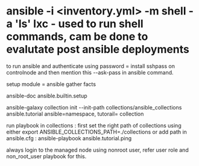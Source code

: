 # ansible -i <inventory.yml> -m shell -a 'ls' lxc - used to run shell commands, cam be done to evalutate post ansible deployments

to run ansible and authenticate using password = install sshpass on controlnode and then mention this --ask-pass in ansible command.

setup module = ansible gather facts

ansible-doc ansible.builtin.setup

ansible-galaxy collection init --init-path collections/ansible_collections ansible.tutorial ansible=namespace, tutorail= collection


run playbook in collections : first set the right path of collections using either export ANSIBLE_COLLECTIONS_PATH=./collections or add path in ansible.cfg : ansible-playbook ansible.tutorial.ping 


always login to the managed node using nonroot user, refer user role and non_root_user playbook for this. 